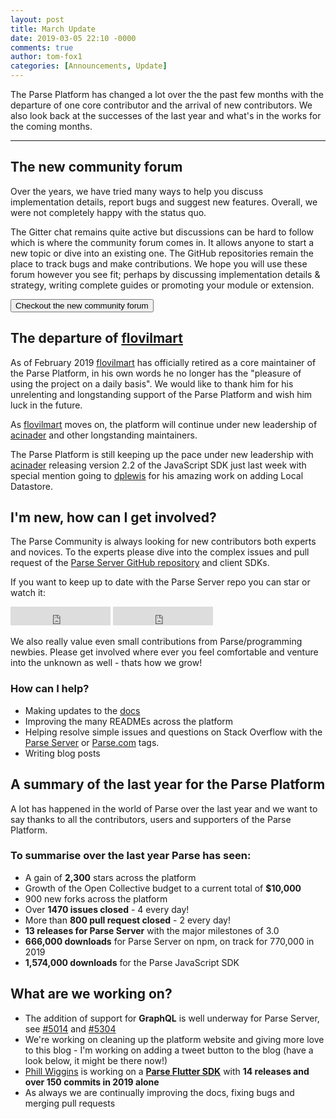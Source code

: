 ```yaml
---
layout: post
title: March Update
date: 2019-03-05 22:10 -0000
comments: true
author: tom-fox1
categories: [Announcements, Update]
---
```


The Parse Platform has changed a lot over the the past few months with the departure of one core contributor and the arrival of new contributors. We also look back at the successes of the last year and what's in the works for the coming months.

<!-- more -->

* * *

## The new community forum

Over the years, we have tried many ways to help you discuss implementation details, report bugs and suggest new features. Overall, we were not completely happy with the status quo.

The Gitter chat remains quite active but discussions can be hard to follow which is where the community forum comes in. It allows anyone to start a new topic or dive into an existing one. The GitHub repositories remain the place to track bugs and make contributions. We hope you will use these forum however you see fit; perhaps by discussing implementation details & strategy, writing complete guides or promoting your module or extension.

<a href="https://community.parseplatform.org" target="_blank"><button class="btn btn--outline">Checkout the new community forum</button></a>

## The departure of [flovilmart](https://twitter.com/flovilmart)

As of February 2019 [flovilmart](https://twitter.com/flovilmart) has officially retired as a core maintainer of the Parse Platform, in his own words he no longer has the "pleasure of using the project on a daily basis". We would like to thank him for his unrelenting and longstanding support of the Parse Platform and wish him luck in the future.

As [flovilmart](https://twitter.com/flovilmart) moves on, the platform will continue under new leadership of [acinader](https://twitter.com/acinader) and other longstanding maintainers.

The Parse Platform is still keeping up the pace under new leadership with [acinader](https://twitter.com/acinader) releasing version 2.2 of the JavaScript SDK just last week with special mention going to [dplewis](https://github.com/dplewis) for his amazing work on adding Local Datastore.

## I'm new, how can I get involved?

The Parse Community is always looking for new contributors both experts and novices. To the experts please dive into the complex issues and pull request of the [Parse Server GitHub repository](https://github.com/parse-community/parse-server) and client SDKs.

If you want to keep up to date with the Parse Server repo you can star or watch it:

<iframe src="https://ghbtns.com/github-btn.html?user=parse-community&repo=parse-server&type=star&count=true&size=large" frameborder="0" scrolling="0" width="160px" height="30px"></iframe>

<iframe src="https://ghbtns.com/github-btn.html?user=parse-community&repo=parse-server&type=watch&count=true&size=large&v=2" frameborder="0" scrolling="0" width="160px" height="30px"></iframe>

We also really value even small contributions from Parse/programming newbies. Please get involved where ever you feel comfortable and venture into the unknown as well - thats how we grow!

### How can I help?
- Making updates to the [docs](https://github.com/parse-community/docs)
- Improving the many READMEs across the platform
- Helping resolve simple issues and questions on Stack Overflow with the [Parse Server](https://stackoverflow.com/questions/tagged/parse-server) or [Parse.com](https://stackoverflow.com/questions/tagged/parse.com) tags.
- Writing blog posts

## A summary of the last year for the Parse Platform

A lot has happened in the world of Parse over the last year and we want to say thanks to all the contributors, users and supporters of the Parse Platform.

### To summarise over the last year Parse has seen:
- A gain of __2,300__ stars across the platform
- Growth of the Open Collective budget to a current total of __$10,000__
- 900 new forks across the platform
- Over __1470 issues closed__ - 4 every day!
- More than __800 pull request closed__ - 2 every day!
- __13 releases for Parse Server__ with the major milestones of 3.0
- __666,000 downloads__ for Parse Server on npm, on track for 770,000 in 2019
- __1,574,000 downloads__ for the Parse JavaScript SDK

## What are we working on?

- The addition of support for __GraphQL__ is well underway for Parse Server, see [#5014](https://github.com/parse-community/parse-server/pull/5014) and [#5304](https://github.com/parse-community/parse-server/pull/5304)
- We're working on cleaning up the platform website and giving more love to this blog - I'm working on adding a tweet button to the blog (have a look below, it might be there now!)
- [Phill Wiggins](https://github.com/phillwiggins) is working on a [__Parse Flutter SDK__](https://github.com/phillwiggins/flutter_parse_sdk) with __14 releases and over 150 commits in 2019 alone__
- As always we are continually improving the docs, fixing bugs and merging pull requests
